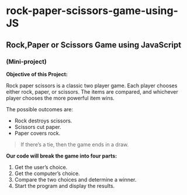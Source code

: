 # rock-paper-scissors-game-using-JS

## Rock,Paper or Scissors Game using JavaScript
### (Mini-project)

**Objective of this Project:**

Rock paper scissors is a classic two player game. Each player chooses either rock, paper, or scissors. The items are compared, and whichever player chooses the more powerful item wins.


The possible outcomes are:

* Rock destroys scissors.
* Scissors cut paper.
* Paper covers rock.


> If there’s a tie, then the game ends in a draw.

**Our code will break the game into four parts:**

1. Get the user’s choice.
2. Get the computer’s choice.
3. Compare the two choices and determine a winner.
4. Start the program and display the results.

